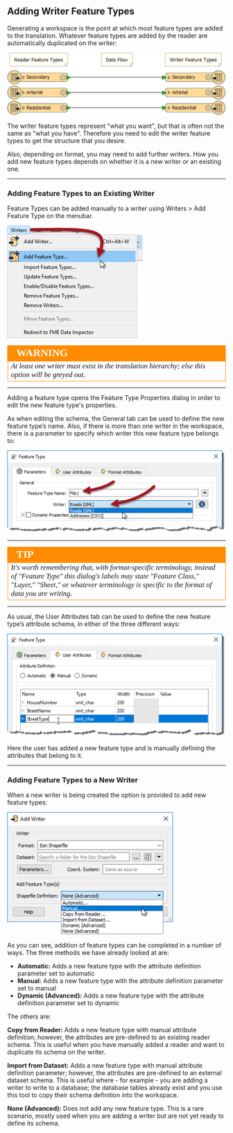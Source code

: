## Adding Writer Feature Types ##

Generating a workspace is the point at which most feature types are added to the translation. Whatever feature types are added by the reader are automatically duplicated on the writer:

![](./Images/Img4.058.ReaderWriterFeatureTypes.png)

The writer feature types represent "what you want", but that is often not the same as "what you have". Therefore you need to edit the writer feature types to get the structure that you desire.

Also, depending on format, you may need to add further writers. How you add new feature types depends on whether it is a new writer or an existing one.

---

### Adding Feature Types to an Existing Writer ###
Feature Types can be added manually to a writer using Writers &gt; Add Feature Type on the menubar.

![](./Images/Img4.059.WriterAddFeatureTypeMenubar.png)

<!--Warning Section--> 

<table style="border-spacing: 0px">
<tr>
<td style="vertical-align:middle;background-color:darkorange;border: 2px solid darkorange">
<i class="fa fa-exclamation-triangle fa-lg fa-pull-left fa-fw" style="color:white;padding-right: 12px;vertical-align:text-top"></i>
<span style="color:white;font-size:x-large;font-weight: bold;font-family:serif">WARNING</span>
</td>
</tr>

<tr>
<td style="border: 1px solid darkorange">
<span style="font-family:serif; font-style:italic; font-size:larger">
At least one writer must exist in the translation hierarchy; else this option will be greyed out.
</span>
</td>
</tr>
</table>

---

Adding a feature type opens the Feature Type Properties dialog in order to edit the new feature type's properties.

As when editing the schema, the General tab can be used to define the new feature type’s name. Also, if there is more than one writer in the workspace, there is a parameter to specify which writer this new feature type belongs to:

![](./Images/Img4.060.WriterFeatureTypePropertiesDialog.png)

---

<!--Tip Section--> 

<table style="border-spacing: 0px">
<tr>
<td style="vertical-align:middle;background-color:darkorange;border: 2px solid darkorange">
<i class="fa fa-info-circle fa-lg fa-pull-left fa-fw" style="color:white;padding-right: 12px;vertical-align:text-top"></i>
<span style="color:white;font-size:x-large;font-weight: bold;font-family:serif">TIP</span>
</td>
</tr>

<tr>
<td style="border: 1px solid darkorange">
<span style="font-family:serif; font-style:italic; font-size:larger">
It's worth remembering that, with format-specific terminology, instead of "Feature Type" this dialog's labels may state "Feature Class," "Layer," "Sheet," or whatever terminology is specific to the format of data you are writing.</span>
</td>
</tr>
</table>

---

As usual, the User Attributes tab can be used to define the new feature type’s attribute schema, in either of the three different ways:

![](./Images/Img4.061.WriterAttrDefinitionManual.png)

Here the user has added a new feature type and is manually defining the attributes that belong to it.

---

### Adding Feature Types to a New Writer ###
When a new writer is being created the option is provided to add new feature types:

![](./Images/Img4.062.AddWriterDialog.png)

As you can see, addition of feature types can be completed in a number of ways. The three methods we have already looked at are:

- **Automatic:** Adds a new feature type with the attribute definition parameter set to automatic
- **Manual:** Adds a new feature type with the attribute definition parameter set to manual
- **Dynamic (Advanced):** Adds a new feature type with the attribute definition parameter set to dynamic

The others are: 

**Copy from Reader:** Adds a new feature type with manual attribute definition; however, the attributes are pre-defined to an existing reader schema. This is useful when you have manually added a reader and want to duplicate its schema on the writer. 

**Import from Dataset:** Adds a new feature type with manual attribute definition parameter; however, the attributes are pre-defined to an external dataset schema. This is useful where - for example - you are adding a writer to write to a database; the database tables already exist and you use this tool to copy their schema definition into the workspace.

**None (Advanced):** Does not add any new feature type. This is a rare scenario, mostly used when you are adding a writer but are not yet ready to define its schema.